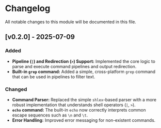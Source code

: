 # Changelog

All notable changes to this module will be documented in this file.

## [v0.2.0] - 2025-07-09

### Added
- **Pipeline (`|`) and Redirection (`>`) Support:** Implemented the core logic to parse and execute command pipelines and output redirection.
- **Built-in `grep` command:** Added a simple, cross-platform `grep` command that can be used in pipelines to filter text.

### Changed
- **Command Parser:** Replaced the simple `shlex`-based parser with a more robust implementation that understands shell operators (`|`, `>`).
- **`echo` command:** The built-in `echo` now correctly interprets common escape sequences such as `\n` and `\t`.
- **Error Handling:** Improved error messaging for non-existent commands.

